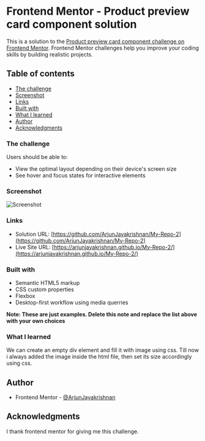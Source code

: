 # Frontend Mentor - Product preview card component solution

This is a solution to the [Product preview card component challenge on Frontend Mentor](https://www.frontendmentor.io/challenges/product-preview-card-component-GO7UmttRfa). Frontend Mentor challenges help you improve your coding skills by building realistic projects.

## Table of contents

- [The challenge](#the-challenge)
- [Screenshot](#screenshot)
- [Links](#links)
- [Built with](#built-with)
- [What I learned](#what-i-learned)
- [Author](#author)
- [Acknowledgments](#acknowledgments)

### The challenge

Users should be able to:

- View the optimal layout depending on their device's screen size
- See hover and focus states for interactive elements

### Screenshot

![Screenshot](https://drive.google.com/file/d/1CdN6eDQ_QmZi3laJGQu0Wh8XIUVCOBP2/view?usp=share_link)

### Links

- Solution URL: [https://github.com/ArjunJayakrishnan/My-Repo-2](https://github.com/ArjunJayakrishnan/My-Repo-2)
- Live Site URL: [https://arjunjayakrishnan.github.io/My-Repo-2/](https://arjunjayakrishnan.github.io/My-Repo-2/)

### Built with

- Semantic HTML5 markup
- CSS custom properties
- Flexbox
- Desktop-first workflow using media querries

**Note: These are just examples. Delete this note and replace the list above with your own choices**

### What I learned

We can create an empty div element and fill it with image using css. Till now i always added the image inside the html file, then set its size accordingly using css.

## Author

- Frontend Mentor - [@ArjunJayakrishnan](https://www.frontendmentor.io/profile/ArjunJayakrishnan)

## Acknowledgments

I thank frontend mentor for giving me this challenge.
